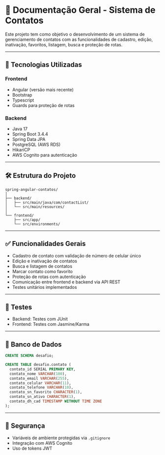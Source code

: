 
# 📘 Documentação Geral - Sistema de Contatos

Este projeto tem como objetivo o desenvolvimento de um sistema de gerenciamento de contatos com as funcionalidades de cadastro, edição, inativação, favoritos, listagem, busca e proteção de rotas.

---

## 🔧 Tecnologias Utilizadas

### Frontend
- Angular (versão mais recente)
- Bootstrap
- Typescript
- Guards para proteção de rotas

### Backend
- Java 17
- Spring Boot 3.4.4
- Spring Data JPA
- PostgreSQL (AWS RDS)
- HikariCP
- AWS Cognito para autenticação

---

## 🛠 Estrutura do Projeto

```
spring-angular-contatos/
│
├── backend/
│   ├── src/main/java/com/contactList/
│   └── src/main/resources/
│
└── frontend/
    ├── src/app/
    └── src/environments/
```

---

## ✅ Funcionalidades Gerais

- Cadastro de contato com validação de número de celular único
- Edição e inativação de contatos
- Busca e listagem de contatos
- Marcar contato como favorito
- Proteção de rotas com autenticação
- Comunicação entre frontend e backend via API REST
- Testes unitários implementados

---

## 🧪 Testes

- Backend: Testes com JUnit
- Frontend: Testes com Jasmine/Karma

---

## 🧱 Banco de Dados

```sql
CREATE SCHEMA desafio;

CREATE TABLE desafio.contato (
  contato_id SERIAL PRIMARY KEY,
  contato_nome VARCHAR(100),
  contato_email VARCHAR(255),
  contato_celular VARCHAR(11),
  contato_telefone VARCHAR(10),
  contato_sn_favorito CHARACTER(1),
  contato_sn_ativo CHARACTER(1),
  contato_dh_cad TIMESTAMP WITHOUT TIME ZONE
);
```

---

## 🔐 Segurança

- Variáveis de ambiente protegidas via `.gitignore`
- Integração com AWS Cognito
- Uso de tokens JWT
